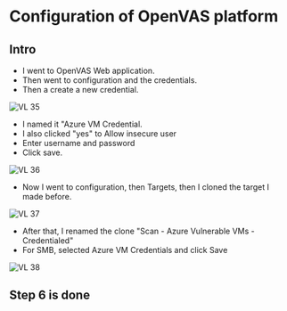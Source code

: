 # Configuration of OpenVAS platform

## Intro

- I went to OpenVAS Web application.
- Then went to configuration and the credentials.
- Then a create a new credential.

![VL 35](https://github.com/Ashrafs-Tech/Configuration-of-OpenVAS-platform/assets/166546026/564e067e-3510-4a23-b608-e291294127d0)

- I named it "Azure VM Credential.
- I also clicked "yes" to Allow insecure user
- Enter username and password
- Click save.

![VL 36](https://github.com/Ashrafs-Tech/Configuration-of-OpenVAS-platform/assets/166546026/7a8dded4-5e92-45d5-9890-2438274676b5)

- Now I went to configuration, then Targets, then I cloned the target I made before.

![VL 37](https://github.com/Ashrafs-Tech/Configuration-of-OpenVAS-platform/assets/166546026/0b5c2101-865a-495f-bb95-bad7f349cb0f)

- After that, I renamed the clone "Scan - Azure Vulnerable VMs - Credentialed"
- For SMB, selected Azure VM Credentials and click Save

![VL 38](https://github.com/Ashrafs-Tech/Configuration-of-OpenVAS-platform/assets/166546026/048959bf-6ddd-492b-a6dd-5246b100102f)

## Step 6 is done






